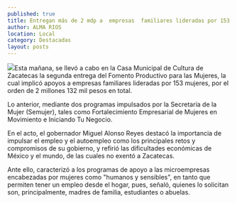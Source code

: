 ```yaml
---
published: true
title: Entregan más de 2 mdp a  empresas  familiares lideradas por 153 mujeres
author: ALMA RIOS
location: Local
category: Destacadas
layout: posts
---
```


![](http://i.imgur.com/IgRZ3POm.jpg)Esta mañana, se llevó a cabo en la Casa Municipal de Cultura de Zacatecas la segunda entrega del Fomento Productivo para las Mujeres, la cual implicó apoyos a empresas familiares lideradas por 153 mujeres, por el orden de 2 millones 132 mil pesos en total.

Lo anterior, mediante dos programas impulsados por la Secretaría de la Mujer (Semujer), tales como Fortalecimiento Empresarial de Mujeres en Movimiento e Iniciando Tu Negocio. 

En el acto, el gobernador Miguel Alonso Reyes destacó la importancia de impulsar el empleo y el autoempleo como los principales retos y compromisos de su gobierno, y refirió las dificultades económicas de México y el mundo, de las cuales no exentó a Zacatecas.

Ante ello, caracterizó a los programas de apoyo a las microempresas encabezadas por mujeres como "humanos y sensibles", en tanto que permiten tener un empleo desde el hogar, pues, señaló, quienes lo solicitan son, principalmente, madres de familia, estudiantes o abuelas.

